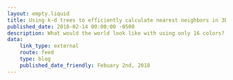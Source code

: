 ```yaml
---
layout: empty.liquid
title: Using k-d trees to efficiently calculate nearest neighbors in 3D vector space
published_date: 2018-02-14 00:00:00 -0500
description: What would the world look like with using only 16 colors? Using k-d trees to quickly quantize an image, I look to answer that question in an efficient manner.
data:
    link_type: external
    route: feed
    type: blog
    published_date_friendly: Febuary 2nd, 2018
---
```

<script>window.location.href = "http://blog.krum.io/k-d-trees/"</script>
